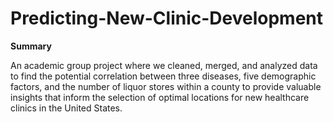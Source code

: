 # Predicting-New-Clinic-Development
**Summary**

An academic group project where we cleaned, merged, and analyzed data to find the potential correlation between three diseases, five demographic factors, and the number of liquor stores within a county to provide valuable insights that inform the selection of optimal locations for new healthcare clinics in the United States.
